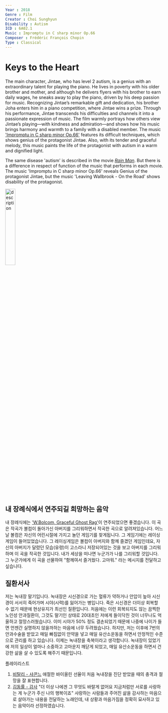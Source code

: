 ```yaml
---
Year : 2018
Genre : Film
Creator : Choi Sunghyun
Disability : Autism
ICD : 6A02.1
Music : Impromptu in C sharp minor Op.66
Composer : Frédéric François Chopin
Type : Classical
---
```


# Keys to the Heart

The main character, Jintae, who has level 2 autism, is a genius with an extraordinary talent for playing the piano. He lives in poverty with his older brother and mother,
and although he delivers flyers with his brother to earn daily wages, he sneaks away to play the piano, driven by his deep passion for music.
Recognizing Jintae’s remarkable gift and dedication, his brother Joha enters him in a piano competition, where Jintae wins a prize. 
Through his performance, Jintae transcends his difficulties and channels it into a passionate expression of music.
The film warmly portrays how others view Jintae’s playing—with kindness and admiration—and shows how his music brings harmony and warmth to a family with a disabled member. The music ['Impromptu in C sharp minor Op.66'](https://www.youtube.com/watch?v=1p9Kdu202bs) features its difficult techniques, which shows genius of the protagonist Jintae.
Also, with its tender and graceful melody, this music paints the life of the protagonist with autism in a warm and dignified light.

The same disease 'autism' is described in the movie [*Rain Man*](ahn_ire.md).
But there is a difference in respect of function of the music that performs in each movie.
The music 'Impromptu in C sharp minor Op.66' reveals Genius of the protagonist Jintae,
but the music 'Leaving Wallbrook - On the Road' shows disability of the protagonist. 

<img src="./kim_jinwook_img.png" alt="description" style="width:25%;" />

## 내 장례식에서 연주되길 희망하는 음악
내 장례식에는 ['W.Bolcom, Graceful Ghost Rag'](https://www.youtube.com/watch?v=Ico2EmLXjj4)이 연주되었으면 좋겠습니다.
이 곡은 작곡가 볼컴이 돌아가신 아버지를 그리워하면서 작곡한 곡으로 알려져있습니다.
어느날 볼컴은 자신의 어린시절에 가지고 놀던 게임기를 찾게됩니다.
그 게임기에는 레이싱게임이 들어있었습니다. 그 레이싱게임은 볼컴이 아버지와 함께 즐겼던 게임인데요, 
자신의 아버지가 달렸던 모습(유령)이 고스라니 저장되어있는 것을 보고 아버지를 그리워하며 이 곡을 작곡한 것입니다.
내가 세상을 떠나면 누군가가 나를 그리워할 것입니다. 그 누군가에게 이 곡을 선물하여 "함께여서 즐거웠다. 고마워." 라는 메시지를 전달하고 싶습니다.

## 질환서사
저는 녹내장 말기입니다.
녹내장은 시신경으로 가는 혈류가 약하거나 안압이 높아 시신경이 서서히 죽어가며 시야(시력)를 잃어가는 병입니다. 죽은 시신경은 더이상 회복할 수 없기 때문에 현상유지가 최선인 질환입니다.
처음에는 이런 회복되지도 않는 끔찍한 노인성 안과질환이, 그것도 말기인 상태로 20대초인 저에게 들이닥친 것이 너무나도 억울하고 절망스러웠습니다. 이미 시야가 50% 정도 결손되었기 때문에 나중에 나이가 들면 언젠간 실명하지 않을까하는 마음에 너무 두려웠습니다. 하지만, 저는 이후에 7번의 안과수술을 받았고 매일 빠짐없이 안약을 넣고 매일 유산소운동을 하면서 안정적인 수준으로 관리를 하고 있습니다. 이제는 녹내장을 축복이라고 생각합니다. 녹내장이 있었기에 저의 일상이 얼마나 소중하고 고마운지 깨닫게 되었고, 매일 유산소운동을 하면서 건강한 삶을 살 수 있도록 해주기 때문입니다.


플레이리스트

1. [비탈리 - 샤콘느](https://youtu.be/1F7c8zIhBGg?si=kh9_aYk0HB5wTVss) 애절한 바이올린 선율이 처음 녹내장을 진단 받았을 때의 충격과 절망을 잘 표현합니다.
2. [김동률 - 감사](https://youtu.be/OHJle2J3RTA?si=gQGomBheI7ypL93U) "더 이상 나에겐 그 무엇도 바랄게 없어요
지금처럼만 서로를 사랑하는 게 누군가 주신 나의 행복이죠" 
사랑하는 사람들과 주어진 삶을 감사하는 마음으로 살아가는 내용을 전달하는 노래인데, 내 상황과 마음가짐을 정확히 묘사하고 있는 음악이라 선정하였습니다.

